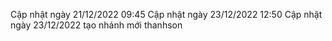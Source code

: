Cập nhật ngày 21/12/2022 09:45
Cập nhật ngày 23/12/2022 12:50
Cập nhật ngày 23/12/2022 tạo nhánh mới thanhson
